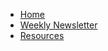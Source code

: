 <!-- docs/_sidebar.md -->

- [Home](README.md)
- [Weekly Newsletter](/newsletter/README.md)
- [Resources](/resources/README.md)
